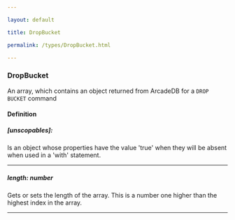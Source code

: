 ```yaml
---

layout: default

title: DropBucket

permalink: /types/DropBucket.html

---
```


### DropBucket<br/><Name>

An array, which contains an object returned from
ArcadeDB for a `DROP BUCKET` command

#### Definition

<h5> [unscopables]: <span></span></h5>Is an object whose properties have the value 'true'
when they will be absent when used in a 'with' statement.


---

<h5> length: <span>number</span></h5>Gets or sets the length of the array. This is a number one higher than the highest index in the array.


---

